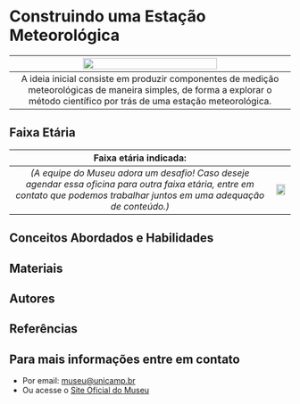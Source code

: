 # Construindo uma Estação Meteorológica

|<img src="eco.png" width="70%" height="70%"> |
|:-------------:|
| A ideia inicial consiste em produzir componentes de medição meteorológicas de maneira simples, de forma a explorar o método científico por trás de uma estação meteorológica.|
 

## Faixa Etária

|Faixa etária indicada: ||
|:-------------:|:-------------:|
|*(A equipe do Museu adora um desafio! Caso deseje agendar essa oficina para outra faixa etária, entre em contato que podemos trabalhar juntos em uma adequação de conteúdo.)*|<img src="ecoesfera_b.jpeg" width="90%" height="90%"> |

## Conceitos Abordados e Habilidades

## Materiais

## Autores

## Referências

## Para mais informações entre em contato

* Por email: museu@unicamp.br
* Ou acesse o [Site Oficial do Museu](https://www.mc.unicamp.br/visite)

